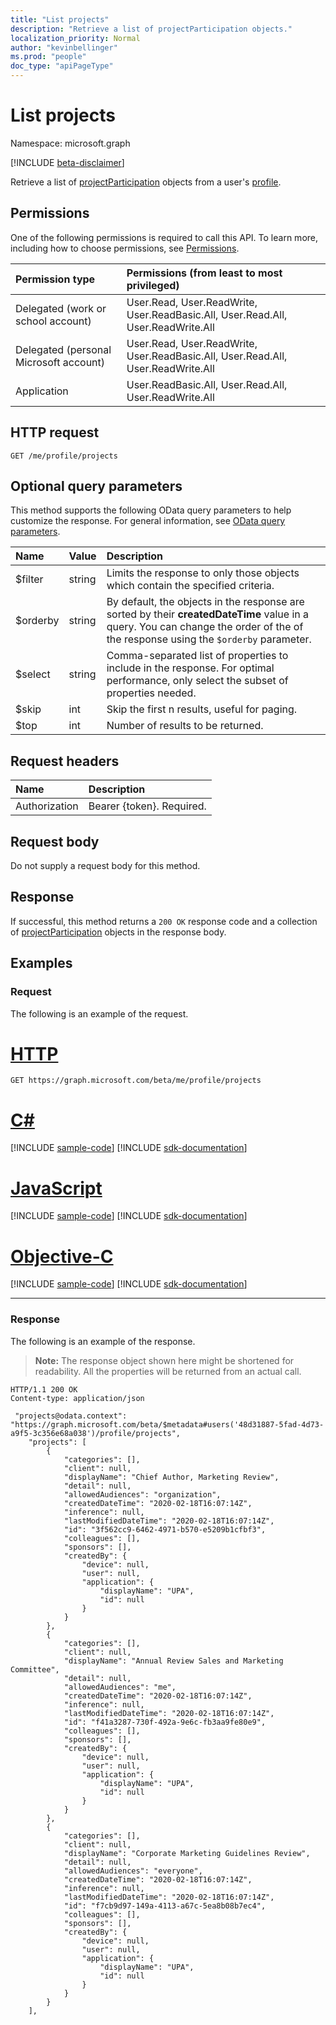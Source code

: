 ```yaml
---
title: "List projects"
description: "Retrieve a list of projectParticipation objects."
localization_priority: Normal
author: "kevinbellinger"
ms.prod: "people"
doc_type: "apiPageType"
---
```


# List projects

Namespace: microsoft.graph

[!INCLUDE [beta-disclaimer](../../includes/beta-disclaimer.md)]

Retrieve a list of [projectParticipation](../resources/projectparticipation.md) objects from a user's [profile](../resources/profile.md).

## Permissions

One of the following permissions is required to call this API. To learn more, including how to choose permissions, see [Permissions](/graph/permissions-reference).

| Permission type                        | Permissions (from least to most privileged)                                      |
|:---------------------------------------|:---------------------------------------------------------------------------------|
| Delegated (work or school account)     | User.Read, User.ReadWrite, User.ReadBasic.All, User.Read.All, User.ReadWrite.All |
| Delegated (personal Microsoft account) | User.Read, User.ReadWrite, User.ReadBasic.All, User.Read.All, User.ReadWrite.All |
| Application                            | User.ReadBasic.All, User.Read.All, User.ReadWrite.All                            |

## HTTP request

<!-- { "blockType": "ignored" } -->

```http
GET /me/profile/projects
```

## Optional query parameters

This method supports the following OData query parameters to help customize the response. For general information, see [OData query parameters](/graph/query-parameters).

|Name            |Value    |Description                                                                                                                                                                 |
|:---------------|:--------|:---------------------------------------------------------------------------------------------------------------------------------------------------------------------------|
|$filter         |string   |Limits the response to only those objects which contain the specified criteria.                                                                                             |
|$orderby        |string   |By default, the objects in the response are sorted by their **createdDateTime** value in a query. You can change the order of the of the response using the `$orderby` parameter.|
|$select         |string   |Comma-separated list of properties to include in the response. For optimal performance, only select the subset of properties needed.                                        |
|$skip           |int      |Skip the first n results, useful for paging.                                                                                                                                |
|$top            |int      |Number of results to be returned.                                                                                                                                           |

## Request headers

| Name           |Description                  |
|:---------------|:----------------------------|
| Authorization  | Bearer {token}. Required.   |

## Request body

Do not supply a request body for this method.

## Response

If successful, this method returns a `200 OK` response code and a collection of [projectParticipation](../resources/projectparticipation.md) objects in the response body.

## Examples

### Request

The following is an example of the request.

# [HTTP](#tab/http)
<!-- {
  "blockType": "request",
  "name": "get_projects"
}-->

```msgraph-interactive
GET https://graph.microsoft.com/beta/me/profile/projects
```
# [C#](#tab/csharp)
[!INCLUDE [sample-code](../includes/snippets/csharp/get-projects-csharp-snippets.md)]
[!INCLUDE [sdk-documentation](../includes/snippets/snippets-sdk-documentation-link.md)]

# [JavaScript](#tab/javascript)
[!INCLUDE [sample-code](../includes/snippets/javascript/get-projects-javascript-snippets.md)]
[!INCLUDE [sdk-documentation](../includes/snippets/snippets-sdk-documentation-link.md)]

# [Objective-C](#tab/objc)
[!INCLUDE [sample-code](../includes/snippets/objc/get-projects-objc-snippets.md)]
[!INCLUDE [sdk-documentation](../includes/snippets/snippets-sdk-documentation-link.md)]

---


### Response

The following is an example of the response.

> **Note:** The response object shown here might be shortened for readability. All the properties will be returned from an actual call.

<!-- {
  "blockType": "response",
  "truncated": true,
  "@odata.type": "microsoft.graph.projectParticipation",
  "isCollection": true
} -->

```http
HTTP/1.1 200 OK
Content-type: application/json

 "projects@odata.context": "https://graph.microsoft.com/beta/$metadata#users('48d31887-5fad-4d73-a9f5-3c356e68a038')/profile/projects",
    "projects": [
        {
            "categories": [],
            "client": null,
            "displayName": "Chief Author, Marketing Review",
            "detail": null,
            "allowedAudiences": "organization",
            "createdDateTime": "2020-02-18T16:07:14Z",
            "inference": null,
            "lastModifiedDateTime": "2020-02-18T16:07:14Z",
            "id": "3f562cc9-6462-4971-b570-e5209b1cfbf3",
            "colleagues": [],
            "sponsors": [],
            "createdBy": {
                "device": null,
                "user": null,
                "application": {
                    "displayName": "UPA",
                    "id": null
                }
            }
        },
        {
            "categories": [],
            "client": null,
            "displayName": "Annual Review Sales and Marketing Committee",
            "detail": null,
            "allowedAudiences": "me",
            "createdDateTime": "2020-02-18T16:07:14Z",
            "inference": null,
            "lastModifiedDateTime": "2020-02-18T16:07:14Z",
            "id": "f41a3287-730f-492a-9e6c-fb3aa9fe80e9",
            "colleagues": [],
            "sponsors": [],
            "createdBy": {
                "device": null,
                "user": null,
                "application": {
                    "displayName": "UPA",
                    "id": null
                }
            }
        },
        {
            "categories": [],
            "client": null,
            "displayName": "Corporate Marketing Guidelines Review",
            "detail": null,
            "allowedAudiences": "everyone",
            "createdDateTime": "2020-02-18T16:07:14Z",
            "inference": null,
            "lastModifiedDateTime": "2020-02-18T16:07:14Z",
            "id": "f7cb9d97-149a-4113-a67c-5ea8b08b7ec4",
            "colleagues": [],
            "sponsors": [],
            "createdBy": {
                "device": null,
                "user": null,
                "application": {
                    "displayName": "UPA",
                    "id": null
                }
            }
        }
    ],
```

<!-- uuid: 16cd6b66-4b1a-43a1-adaf-3a886856ed98
2019-02-04 14:57:30 UTC -->
<!-- {
  "type": "#page.annotation",
  "description": "List projects",
  "keywords": "",
  "section": "documentation",
  "tocPath": ""
}-->
